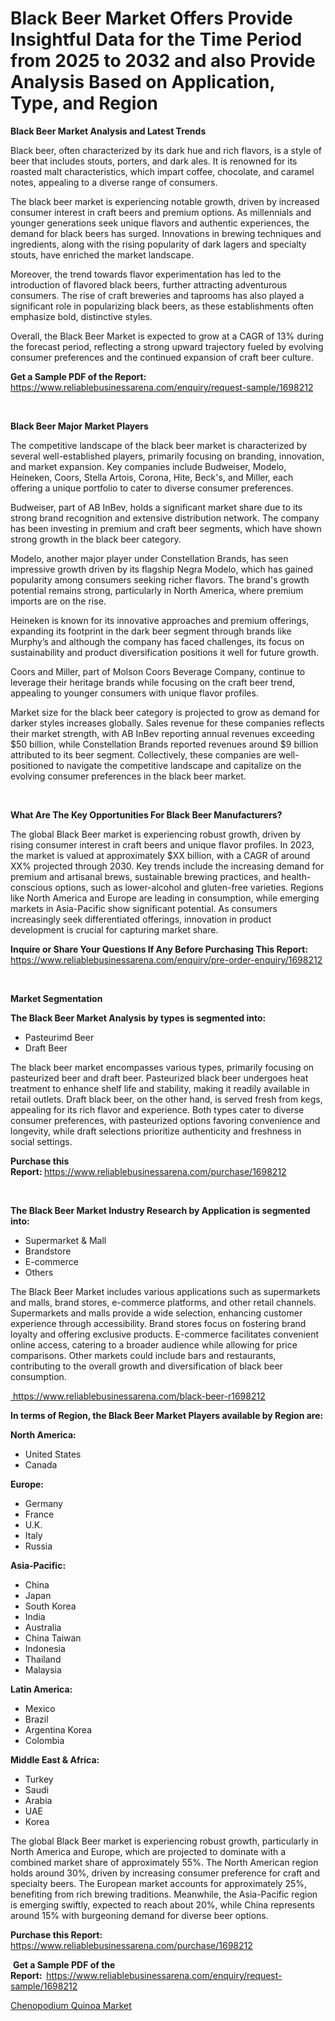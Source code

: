<p><h1>Black Beer Market Offers Provide Insightful Data for the Time Period from 2025 to 2032 and also Provide Analysis Based on Application, Type, and Region</h1></p><p><strong>Black Beer Market Analysis and Latest Trends</strong></p>
<p><p>Black beer, often characterized by its dark hue and rich flavors, is a style of beer that includes stouts, porters, and dark ales. It is renowned for its roasted malt characteristics, which impart coffee, chocolate, and caramel notes, appealing to a diverse range of consumers. </p><p>The black beer market is experiencing notable growth, driven by increased consumer interest in craft beers and premium options. As millennials and younger generations seek unique flavors and authentic experiences, the demand for black beers has surged. Innovations in brewing techniques and ingredients, along with the rising popularity of dark lagers and specialty stouts, have enriched the market landscape.</p><p>Moreover, the trend towards flavor experimentation has led to the introduction of flavored black beers, further attracting adventurous consumers. The rise of craft breweries and taprooms has also played a significant role in popularizing black beers, as these establishments often emphasize bold, distinctive styles. </p><p>Overall, the Black Beer Market is expected to grow at a CAGR of 13% during the forecast period, reflecting a strong upward trajectory fueled by evolving consumer preferences and the continued expansion of craft beer culture.</p></p>
<p><strong>Get a Sample PDF of the Report:&nbsp;</strong> <a href="https://www.reliablebusinessarena.com/enquiry/request-sample/1698212?utm_campaign=2337&utm_medium=2&utm_source=Github&utm_content=ia&utm_term=14022025&utm_id=black-beer">https://www.reliablebusinessarena.com/enquiry/request-sample/1698212</a></p>
<p>&nbsp;</p>
<p><strong>Black Beer Major Market Players</strong></p>
<p><p>The competitive landscape of the black beer market is characterized by several well-established players, primarily focusing on branding, innovation, and market expansion. Key companies include Budweiser, Modelo, Heineken, Coors, Stella Artois, Corona, Hite, Beck's, and Miller, each offering a unique portfolio to cater to diverse consumer preferences.</p><p>Budweiser, part of AB InBev, holds a significant market share due to its strong brand recognition and extensive distribution network. The company has been investing in premium and craft beer segments, which have shown strong growth in the black beer category.</p><p>Modelo, another major player under Constellation Brands, has seen impressive growth driven by its flagship Negra Modelo, which has gained popularity among consumers seeking richer flavors. The brand's growth potential remains strong, particularly in North America, where premium imports are on the rise.</p><p>Heineken is known for its innovative approaches and premium offerings, expanding its footprint in the dark beer segment through brands like Murphy’s and although the company has faced challenges, its focus on sustainability and product diversification positions it well for future growth.</p><p>Coors and Miller, part of Molson Coors Beverage Company, continue to leverage their heritage brands while focusing on the craft beer trend, appealing to younger consumers with unique flavor profiles.</p><p>Market size for the black beer category is projected to grow as demand for darker styles increases globally. Sales revenue for these companies reflects their market strength, with AB InBev reporting annual revenues exceeding $50 billion, while Constellation Brands reported revenues around $9 billion attributed to its beer segment. Collectively, these companies are well-positioned to navigate the competitive landscape and capitalize on the evolving consumer preferences in the black beer market. </p></p>
<p>&nbsp;</p>
<p><strong>What Are The Key Opportunities For Black Beer Manufacturers?</strong></p>
<p><p>The global Black Beer market is experiencing robust growth, driven by rising consumer interest in craft beers and unique flavor profiles. In 2023, the market is valued at approximately $XX billion, with a CAGR of around XX% projected through 2030. Key trends include the increasing demand for premium and artisanal brews, sustainable brewing practices, and health-conscious options, such as lower-alcohol and gluten-free varieties. Regions like North America and Europe are leading in consumption, while emerging markets in Asia-Pacific show significant potential. As consumers increasingly seek differentiated offerings, innovation in product development is crucial for capturing market share.</p></p>
<p><strong>Inquire or Share Your Questions If Any Before Purchasing This Report:</strong> <a href="https://www.reliablebusinessarena.com/enquiry/pre-order-enquiry/1698212?utm_campaign=2337&utm_medium=2&utm_source=Github&utm_content=ia&utm_term=14022025&utm_id=black-beer">https://www.reliablebusinessarena.com/enquiry/pre-order-enquiry/1698212</a></p>
<p>&nbsp;</p>
<p><strong>Market Segmentation</strong></p>
<p><strong>The Black Beer Market Analysis by types is segmented into:</strong></p>
<p><ul><li>Pasteurimd Beer</li><li>Draft Beer</li></ul></p>
<p><p>The black beer market encompasses various types, primarily focusing on pasteurized beer and draft beer. Pasteurized black beer undergoes heat treatment to enhance shelf life and stability, making it readily available in retail outlets. Draft black beer, on the other hand, is served fresh from kegs, appealing for its rich flavor and experience. Both types cater to diverse consumer preferences, with pasteurized options favoring convenience and longevity, while draft selections prioritize authenticity and freshness in social settings.</p></p>
<p><strong>Purchase this Report:&nbsp;</strong><a href="https://www.reliablebusinessarena.com/purchase/1698212?utm_campaign=2337&utm_medium=2&utm_source=Github&utm_content=ia&utm_term=14022025&utm_id=black-beer">https://www.reliablebusinessarena.com/purchase/1698212</a></p>
<p>&nbsp;</p>
<p><strong>The Black Beer Market Industry Research by Application is segmented into:</strong></p>
<p><ul><li>Supermarket & Mall</li><li>Brandstore</li><li>E-commerce</li><li>Others</li></ul></p>
<p><p>The Black Beer Market includes various applications such as supermarkets and malls, brand stores, e-commerce platforms, and other retail channels. Supermarkets and malls provide a wide selection, enhancing customer experience through accessibility. Brand stores focus on fostering brand loyalty and offering exclusive products. E-commerce facilitates convenient online access, catering to a broader audience while allowing for price comparisons. Other markets could include bars and restaurants, contributing to the overall growth and diversification of black beer consumption.</p></p>
<p><a href="https://www.reliablebusinessarena.com/black-beer-r1698212?utm_campaign=2337&utm_medium=2&utm_source=Github&utm_content=ia&utm_term=14022025&utm_id=black-beer">&nbsp;https://www.reliablebusinessarena.com/black-beer-r1698212</a></p>
<p><strong>In terms of Region, the Black Beer Market Players available by Region are:</strong></p>
<p>
    <p> <strong> North America: </strong>
        <ul>
            <li>United States</li>
            <li>Canada</li>
        </ul>
        </p> 
    <p> <strong> Europe: </strong>
        <ul>
            <li>Germany</li>
            <li>France</li>
            <li>U.K.</li>
            <li>Italy</li>
            <li>Russia</li>
        </ul>
        </p> 
    <p> <strong> Asia-Pacific: </strong>
        <ul>
            <li>China</li>
            <li>Japan</li>
            <li>South Korea</li>
            <li>India</li>
            <li>Australia</li>
            <li>China Taiwan</li>
            <li>Indonesia</li>
            <li>Thailand</li>
            <li>Malaysia</li>
        </ul>
        </p> 
    <p> <strong> Latin America: </strong>
        <ul>
            <li>Mexico</li>
            <li>Brazil</li>
            <li>Argentina Korea</li>
            <li>Colombia</li>
        </ul>
        </p> 
    <p> <strong> Middle East & Africa: </strong>
        <ul>
            <li>Turkey</li>
            <li>Saudi</li>
            <li>Arabia</li>
            <li>UAE</li>
            <li>Korea</li>
        </ul>
    </p>
    </p>
<p><p>The global Black Beer market is experiencing robust growth, particularly in North America and Europe, which are projected to dominate with a combined market share of approximately 55%. The North American region holds around 30%, driven by increasing consumer preference for craft and specialty beers. The European market accounts for approximately 25%, benefiting from rich brewing traditions. Meanwhile, the Asia-Pacific region is emerging swiftly, expected to reach about 20%, while China represents around 15% with burgeoning demand for diverse beer options.</p></p>
<p><strong>Purchase this Report: </strong><a href="https://www.reliablebusinessarena.com/purchase/1698212?utm_campaign=2337&utm_medium=2&utm_source=Github&utm_content=ia&utm_term=14022025&utm_id=black-beer">https://www.reliablebusinessarena.com/purchase/1698212</a></p>
<p>&nbsp;<strong>Get a Sample PDF of the Report:&nbsp;&nbsp;</strong><a href="https://www.reliablebusinessarena.com/enquiry/request-sample/1698212?utm_campaign=2337&utm_medium=2&utm_source=Github&utm_content=ia&utm_term=14022025&utm_id=black-beer">https://www.reliablebusinessarena.com/enquiry/request-sample/1698212</a></p>
<p><strong></strong></p>
<p><p><a href="https://github.com/locarol73/Market-Research-Report-List-1/blob/main/chenopodium-quinoa-market.md?utm_campaign=2337&utm_medium=2&utm_source=Github&utm_content=ia&utm_term=14022025&utm_id=black-beer">Chenopodium Quinoa Market</a></p></p>